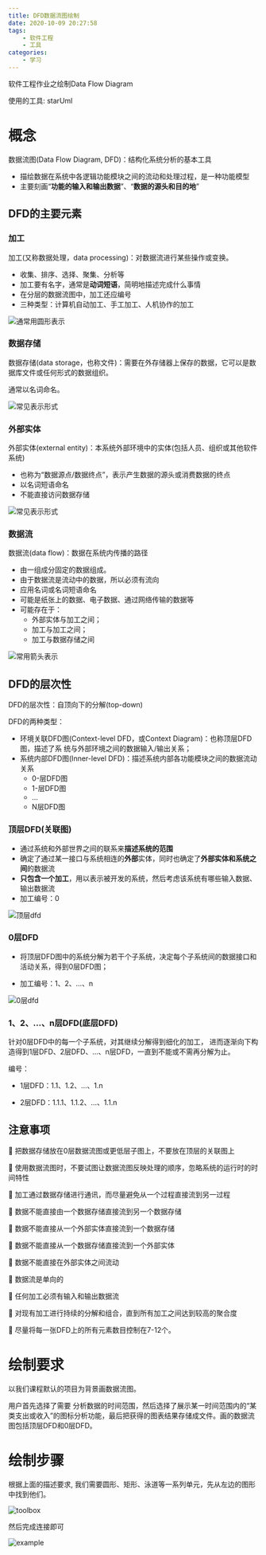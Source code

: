```yaml
---
title: DFD数据流图绘制
date: 2020-10-09 20:27:58
tags: 
	- 软件工程
	- 工具
categories: 
	- 学习
---
```


软件工程作业之绘制Data Flow Diagram

使用的工具: starUml

<!--more-->

# 概念

数据流图(Data Flow Diagram, DFD)：结构化系统分析的基本工具

- 描绘数据在系统中各逻辑功能模块之间的流动和处理过程，是一种功能模型
- 主要刻画“**功能的输入和输出数据**”、“**数据的源头和目的地**”

## DFD的主要元素

### 加工

加工(又称数据处理，data processing)：对数据流进行某些操作或变换。

- 收集、排序、选择、聚集、分析等 
- 加工要有名字，通常是**动词短语**，简明地描述完成什么事情 
- 在分层的数据流图中，加工还应编号 
- 三种类型：计算机自动加工、手工加工、人机协作的加工

![通常用圆形表示](https://lincyaw.xyz/blogimg/dataprocess.png)



### 数据存储

数据存储(data storage，也称文件)：需要在外存储器上保存的数据，它可以是数据库文件或任何形式的数据组织。

通常以名词命名。

![常见表示形式](https://lincyaw.xyz/blogimg/datastorage.png)

### 外部实体

外部实体(external entity)：本系统外部环境中的实体(包括人员、组织或其他软件系统)

- 也称为“数据源点/数据终点”，表示产生数据的源头或消费数据的终点
- 以名词短语命名
- 不能直接访问数据存储

![常见表示形式](https://lincyaw.xyz/blogimg/externalentity.png)

### 数据流

数据流(data flow)：数据在系统内传播的路径

- 由一组成分固定的数据组成。 
- 由于数据流是流动中的数据，所以必须有流向 
- 应用名词或名词短语命名 
- 可能是纸张上的数据、电子数据、通过网络传输的数据等
- 可能存在于：
  - 外部实体与加工之间； 
  - 加工与加工之间； 
  - 加工与数据存储之间

![常用箭头表示](https://lincyaw.xyz/blogimg/dataflow.png)

## DFD的层次性

DFD的层次性：自顶向下的分解(top-down)

DFD的两种类型：

- 环境关联DFD图(Context-level DFD，或Context Diagram)：也称顶层DFD图，描述了系 统与外部环境之间的数据输入/输出关系；
- 系统内部DFD图(Inner-level DFD)：描述系统内部各功能模块之间的数据流动关系 
  - 0-层DFD图 
  - 1-层DFD图 
  - … 
  - N层DFD图

### 顶层DFD(关联图)

- 通过系统和外部世界之间的联系来**描述系统的范围** 
- 确定了通过某一接口与系统相连的**外部**实体，同时也确定了**外部实体和系统之间**的数据流 
- **只包含一个加工**，用以表示被开发的系统，然后考虑该系统有哪些输入数据、输出数据流
- 加工编号：0

![顶层dfd](https://lincyaw.xyz/blogimg/topdfd.png)

### 0层DFD

- 将顶层DFD图中的系统分解为若干个子系统，决定每个子系统间的数据接口和活动关系，得到0层DFD图；

- 加工编号：1、2、…、n

![0层dfd](https://lincyaw.xyz/blogimg/zerodfd.png)









### 1、2、...、n层DFD(底层DFD)

针对0层DFD中的每一个子系统，对其继续分解得到细化的加工， 进而逐渐向下构造得到1层DFD、2层DFD、…、n层DFD，一直到不能或不需再分解为止。

编号：

- 1层DFD：1.1、1.2、…、1.n

- 2层DFD：1.1.1、1.1.2、…、1.1.n





## 注意事项

 把数据存储放在0层数据流图或更低层子图上，不要放在顶层的关联图上

 使用数据流图时，不要试图让数据流图反映处理的顺序，忽略系统的运行时的时间特性

 加工通过数据存储进行通讯，而尽量避免从一个过程直接流到另一过程

 数据不能直接由一个数据存储直接流到另一个数据存储

 数据不能直接从一个外部实体直接流到一个数据存储

 数据不能直接从一个数据存储直接流到一个外部实体

 数据不能直接在外部实体之间流动

 数据流是单向的

 任何加工必须有输入和输出数据流

 对现有加工进行持续的分解和组合，直到所有加工之间达到较高的聚合度

 尽量将每一张DFD上的所有元素数目控制在7-12个。







# 绘制要求

以我们课程默认的项目为背景画数据流图。

用户首先选择了需要 分析数据的时间范围，然后选择了展示某一时间范围内的“某类支出或收入”的图标分析功能，最后把获得的图表结果存储成文件。画的数据流图包括顶层DFD和0层DFD。









# 绘制步骤

根据上面的描述要求, 我们需要圆形、矩形、泳道等一系列单元，先从左边的图形中找到他们。

![toolbox](https://lincyaw.xyz/blogimg/suindex.png)





然后完成连接即可

![example](https://lincyaw.xyz/blogimg/ex.png)























